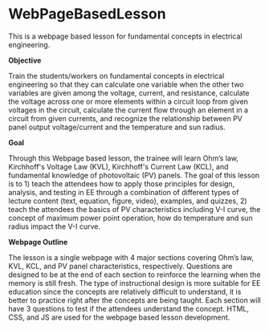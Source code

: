 # WebPageBasedLesson

This is a webpage based lesson for fundamental concepts in electrical engineering.

**Objective**

Train the students/workers on fundamental concepts in electrical engineering so that they can calculate one variable when the other two variables are given among the voltage, current, and resistance, calculate the voltage across one or more elements within a circuit loop from given voltages in the circuit, calculate the current flow through an element in a circuit from given currents, and recognize the relationship between PV panel output voltage/current and the temperature and sun radius.

**Goal**

Through this Webpage based lesson, the trainee will learn Ohm’s law, Kirchhoff's Voltage Law (KVL), Kirchhoff's Current Law (KCL), and fundamental knowledge of photovoltaic (PV) panels. The goal of this lesson is to 1) teach the attendees how to apply those principles for design, analysis, and testing in EE through a combination of different types of lecture content (text, equation, figure, video), examples, and quizzes, 2) teach the attendees the basics of PV characteristics including V-I curve, the concept of maximum power point operation, how do temperature and sun radius impact the V-I curve.

**Webpage Outline**

The lesson is a single webpage with 4 major sections covering Ohm’s law, KVL, KCL, and PV panel characteristics, respectively. Questions are designed to be at the end of each section to reinforce the learning when the memory is still fresh. The type of instructional design is more suitable for EE education since the concepts are relatively difficult to understand, it is better to practice right after the concepts are being taught. Each section will have 3 questions to test if the attendees understand the concept.
HTML, CSS, and JS are used for the webpage based lesson development.
